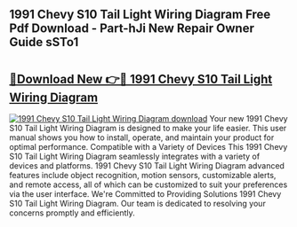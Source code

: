 ## 1991 Chevy S10 Tail Light Wiring Diagram Free Pdf Download - Part-hJi New Repair Owner Guide sSTo1

# <h2><a href="http://dfi3t7m.blite.top/?on=1991+Chevy+S10+Tail+Light+Wiring+Diagram">🔗Download New 👉🔴 1991 Chevy S10 Tail Light Wiring Diagram</a></h2>

[![1991 Chevy S10 Tail Light Wiring Diagram download](https://i.imgur.com/lujVjoI.png)](http://dfi3t7m.blite.top/?on=1991+Chevy+S10+Tail+Light+Wiring+Diagram)
Your new 1991 Chevy S10 Tail Light Wiring Diagram is designed to make your life easier. This user manual shows you how to install, operate, and maintain your product for optimal performance. Compatible with a Variety of Devices This 1991 Chevy S10 Tail Light Wiring Diagram seamlessly integrates with a variety of devices and platforms. 1991 Chevy S10 Tail Light Wiring Diagram advanced features include object recognition, motion sensors, customizable alerts, and remote access, all of which can be customized to suit your preferences via the user interface. We're Committed to Providing Solutions 1991 Chevy S10 Tail Light Wiring Diagram. Our team is dedicated to resolving your concerns promptly and efficiently.
